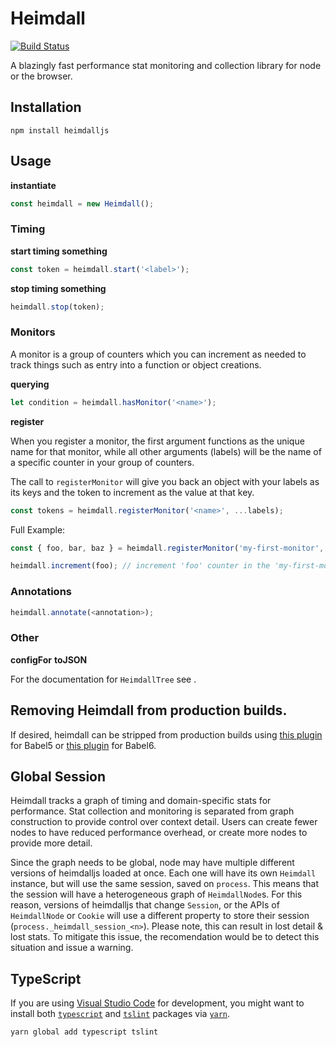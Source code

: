# Heimdall

[![Build Status](https://travis-ci.org/heimdalljs/heimdalljs-lib.svg?branch=master)](https://travis-ci.org/heimdalljs/heimdalljs-lib)

A blazingly fast performance stat monitoring and collection library for
node or the browser.

## Installation

```cli
npm install heimdalljs
```

## Usage

**instantiate**
```js
const heimdall = new Heimdall();
```

### Timing
**start timing something**
```js
const token = heimdall.start('<label>');
```

**stop timing something**
```js
heimdall.stop(token);
```

### Monitors

A monitor is a group of counters which you can increment as needed to track things such as entry
into a function or object creations.

**querying**
```js
let condition = heimdall.hasMonitor('<name>');
```

**register**

When you register a monitor, the first argument functions as the unique name for that monitor,
while all other arguments (labels) will be the name of a specific counter in your group of counters.

The call to `registerMonitor` will give you back an object with your labels as its keys and
the token to increment as the value at that key.

```js
const tokens = heimdall.registerMonitor('<name>', ...labels);
```

Full Example:
```js
const { foo, bar, baz } = heimdall.registerMonitor('my-first-monitor', 'foo', 'bar', 'baz');

heimdall.increment(foo); // increment 'foo' counter in the 'my-first-monitor' group.
```

### Annotations

```js
heimdall.annotate(<annotation>);
```

### Other

**configFor**
**toJSON**

For the documentation for `HeimdallTree` see []().

## Removing Heimdall from production builds.

If desired, heimdall can be stripped from production builds using
[this plugin](https://github.com/heimdalljs/babel5-plugin-strip-heimdall) for Babel5 or [this plugin](https://github.com/heimdalljs/babel6-plugin-strip-heimdall) for Babel6.

## Global Session

Heimdall tracks a graph of timing and domain-specific stats for performance.
Stat collection and monitoring is separated from graph construction to provide
control over context detail.  Users can create fewer nodes to have reduced
performance overhead, or create more nodes to provide more detail.

Since the graph needs to be global, node may have multiple different versions of heimdalljs loaded at
once.  Each one will have its own `Heimdall` instance, but will use the same
session, saved on `process`.  This means that the session will have a
heterogeneous graph of `HeimdallNode`s.  For this reason, versions of heimdalljs
that change `Session`, or the APIs of `HeimdallNode` or `Cookie` will use a
different property to store their session (`process._heimdall_session_<n>`). Please note, this can result in lost detail & lost stats. To mitigate this issue, the recomendation would be to detect this situation and issue a warning.

## TypeScript

If you are using [Visual Studio Code](https://code.visualstudio.com/) for development,
you might want to install both [`typescript`](https://github.com/Microsoft/TypeScript)
and [`tslint`](https://github.com/palantir/tslint) packages via [`yarn`](https://yarnpkg.com/en/).

```sh
yarn global add typescript tslint
```
